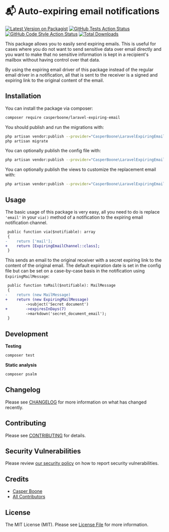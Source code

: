 # 📬 Auto-expiring email notifications

[![Latest Version on Packagist](https://img.shields.io/packagist/v/casperboone/laravel-expiring-email.svg?style=flat-square)](https://packagist.org/packages/casperboone/laravel-expiring-email)
[![GitHub Tests Action Status](https://img.shields.io/github/workflow/status/casperboone/laravel-expiring-email/run-tests?label=tests)](https://github.com/casperboone/laravel-expiring-email/actions?query=workflow%3ATests+branch%3Amaster)
[![GitHub Code Style Action Status](https://img.shields.io/github/workflow/status/casperboone/laravel-expiring-email/Check%20&%20fix%20styling?label=code%20style)](https://github.com/casperboone/laravel-expiring-email/actions?query=workflow%3A"Check+%26+fix+styling"+branch%3Amaster)
[![Total Downloads](https://img.shields.io/packagist/dt/casperboone/laravel-expiring-email.svg?style=flat-square)](https://packagist.org/packages/casperboone/laravel-expiring-email)


This package allows you to easily send expiring emails.
This is useful for cases where you do not want to send sensitive data over email directly and you want to make that no sensitive information is kept in a recipient's mailbox without having control over that data.

By using the expiring email driver of this package instead of the regular email driver in a notification, all that is sent to the receiver is a signed and expiring link to the original content of the email.

## Installation

You can install the package via composer:

```bash
composer require casperboone/laravel-expiring-email
```

You should publish and run the migrations with:

```bash
php artisan vendor:publish --provider="CasperBoone\LaravelExpiringEmail\LaravelExpiringEmailServiceProvider" --tag="laravel-expiring-email-migrations"
php artisan migrate
```

You can optionally publish the config file with:
```bash
php artisan vendor:publish --provider="CasperBoone\LaravelExpiringEmail\LaravelExpiringEmailServiceProvider" --tag="laravel-expiring-email-config"
```

You can optionally publish the views to customize the replacement email with:
```bash
php artisan vendor:publish --provider="CasperBoone\LaravelExpiringEmail\LaravelExpiringEmailServiceProvider" --tag="laravel-expiring-email-views"
```

## Usage

The basic usage of this package is very easy, all you need to do is replace `'email'` in your `via()` method of a notification to the expiring email notification channel.

```diff
 public function via($notifiable): array
 {
-    return ['mail'];
+    return [ExpiringEmailChannel::class];
 }
```

This sends an email to the original receiver with a secret expiring link to the content of the original email.
The default expiration date is set in the config file but can be set on a case-by-case basis in the notification using `ExpiringMailMessage`:

```diff
 public function toMail($notifiable): MailMessage
 {
-    return (new MailMessage)
+    return (new ExpiringMailMessage)
         ->subject('Secret document')
+        ->expiresInDays(7)
         ->markdown('secret_document_email');
 }
```


## Development

**Testing**
```bash
composer test
```

**Static analysis**
```bash
composer psalm
```

## Changelog

Please see [CHANGELOG](CHANGELOG.md) for more information on what has changed recently.

## Contributing

Please see [CONTRIBUTING](.github/CONTRIBUTING.md) for details.

## Security Vulnerabilities

Please review [our security policy](../../security/policy) on how to report security vulnerabilities.

## Credits

- [Casper Boone](https://github.com/casperboone)
- [All Contributors](../../contributors)

## License

The MIT License (MIT). Please see [License File](LICENSE.md) for more information.
